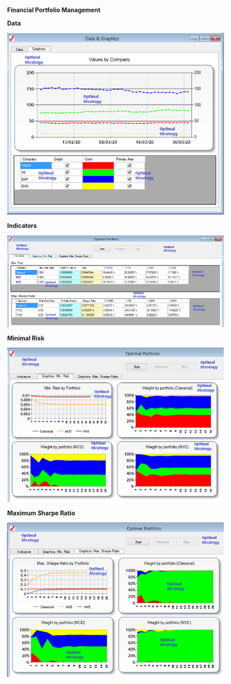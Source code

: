 **Financial Portfolio Management**


**Data**

![Data](assets/1_Portfolio_Data.png)

**Indicators**

![Indicators](assets/2_Portfolio_Indicators.png)

**Minimal Risk**

![Minimal Risk](assets/3_Portfolio_MinRisk.png)

**Maximum Sharpe Ratio**

![Maximum Sharpe Ratio](assets/4_Portfolio_MaxRatioSharpe.png)

